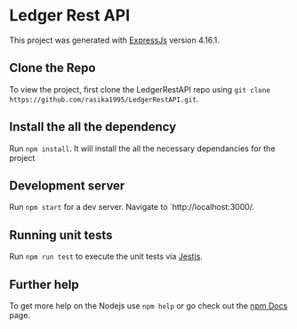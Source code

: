 # Ledger Rest API

This project was generated with [ExpressJs](https://expressjs.com/) version 4.16.1.

## Clone the Repo

To view the project, first clone the LedgerRestAPI repo using `git clone https://github.com/rasika1995/LedgerRestAPI.git`.

## Install the all the dependency

Run `npm install`. It will install the all the necessary dependancies for the project

## Development server

Run `npm start` for a dev server. Navigate to `http://localhost:3000/.


## Running unit tests

Run `npm run test` to execute the unit tests via [Jestjs](https://jestjs.io/docs/getting-started).


## Further help

To get more help on the Nodejs use `npm help` or go check out the [npm Docs](https://docs.npmjs.com/cli/v6/commands) page.
